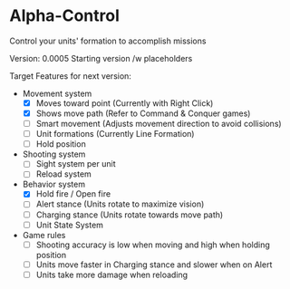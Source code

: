 # Alpha-Control
Control your units' formation to accomplish missions

Version: 0.0005 Starting version /w placeholders

Target Features for next version:
* Movement system
  - [x] Moves toward point (Currently with Right Click)
  - [x] Shows move path (Refer to Command & Conquer games)
  - [ ] Smart movement (Adjusts movement direction to avoid collisions)
  - [ ] Unit formations (Currently Line Formation)
  - [ ] Hold position
  
* Shooting system
  - [ ] Sight system per unit 
  - [ ] Reload system
  
* Behavior system
  - [x] Hold fire / Open fire
  - [ ] Alert stance (Units rotate to maximize vision)
  - [ ] Charging stance (Units rotate towards move path)
  - [ ] Unit State System
  
* Game rules
  - [ ] Shooting accuracy is low when moving and high when holding position
  - [ ] Units move faster in Charging stance and slower when on Alert
  - [ ] Units take more damage when reloading
